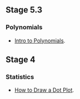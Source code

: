 ## Stage 5.3
### Polynomials
* [Intro to Polynomials](./Projects/IntroToPolynomials/index.html).

## Stage 4
### Statistics
* [How to Draw a Dot Plot](./Projects/DrawingDotPlots/index.html).

